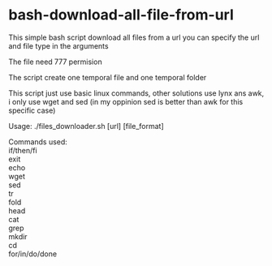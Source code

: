 # bash-download-all-file-from-url
This simple bash script download all files from a url you can specify the url and file type in the arguments 

The file need 777 permision

The script create one temporal file and one temporal folder 

This script just use basic linux commands, other solutions use lynx ans awk, i only use wget and sed (in my oppinion sed is better than awk for this specific case)   

Usage: ./files_downloader.sh [url] [file_format] 

Commands used: <br>
if/then/fi <br>
exit <br>
echo <br>
wget <br>
sed <br>
tr <br>
fold <br>
head <br>
cat <br>
grep <br>
mkdir <br>
cd <br>
for/in/do/done <br>

